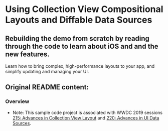 # Using Collection View Compositional Layouts and Diffable Data Sources

## Rebuilding the demo from scratch by reading through the code to learn about iOS and and the new features.

Learn how to bring complex, high-performance layouts to your app, and simplify updating and managing your UI.


## Original README content:

### Overview

- Note: This sample code project is associated with WWDC 2019 sessions [215: Advances in Collection View Layout](https://developer.apple.com/videos/play/wwdc19/215/) and [220: Advances in UI Data Sources](https://developer.apple.com/videos/play/wwdc19/220/).
